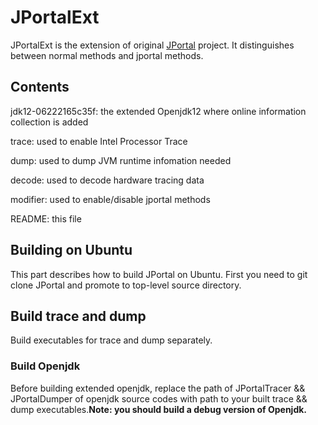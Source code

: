 # JPortalExt

​JPortalExt is the extension of original [JPortal](https://github.com/JPortal-system/system) project. It distinguishes between normal methods and jportal methods.

## Contents

​jdk12-06222165c35f:     the extended Openjdk12 where online information collection is added

​trace:                  used to enable Intel Processor Trace

dump:                   used to dump JVM runtime infomation needed

​decode:                 used to decode hardware tracing data

modifier:               used to enable/disable jportal methods

​README:                 this file

## Building on Ubuntu

This part describes how to build JPortal on Ubuntu. First you need to git clone JPortal and promote to top-level source directory.

## Build trace and dump

Build executables for trace and dump separately.

### Build Openjdk

​Before building extended openjdk, replace the path of JPortalTracer && JPortalDumper of openjdk source codes with path to your built trace && dump executables.**Note: you should build a debug version of Openjdk.**
